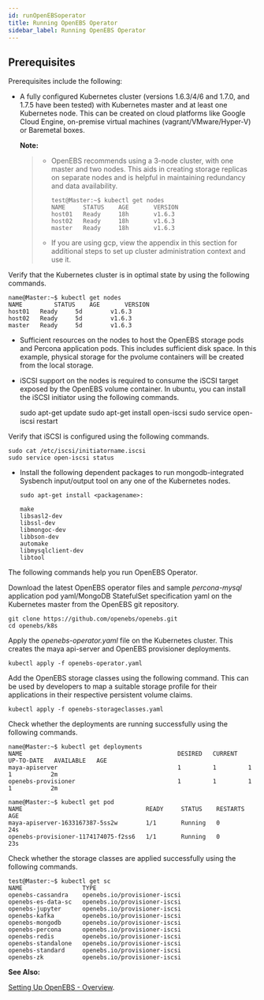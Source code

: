 ```yaml
---
id: runOpenEBSoperator
title: Running OpenEBS Operator
sidebar_label: Running OpenEBS Operator
---
```


Prerequisites
-------------

Prerequisites include the following:

-   A fully configured Kubernetes cluster (versions 1.6.3/4/6 and 1.7.0, and 1.7.5 have been tested) with Kubernetes master and at least one Kubernetes node. This can be created on cloud platforms like Google Cloud Engine, on-premise virtual machines (vagrant/VMware/Hyper-V) or Baremetal boxes.

    **Note:**

    > - OpenEBS recommends using a 3-node cluster, with one master and two nodes. This aids in creating storage replicas on separate nodes and is helpful in maintaining redundancy and data
    >   availability. 
    >
    >       test@Master:~$ kubectl get nodes
    >       NAME     STATUS    AGE       VERSION
    >       host01   Ready     18h       v1.6.3
    >       host02   Ready     18h       v1.6.3
    >       master   Ready     18h       v1.6.3
    >
    > -   If you are using gcp, view the appendix in this section for additional steps to set up cluster administration context and use it.

Verify that the Kubernetes cluster is in optimal state by using the following commands. 

    name@Master:~$ kubectl get nodes
    NAME         STATUS    AGE       VERSION
    host01   Ready     5d        v1.6.3
    host02   Ready     5d        v1.6.3
    master   Ready     5d        v1.6.3

-   Sufficient resources on the nodes to host the OpenEBS storage pods and Percona application pods. This includes sufficient disk space. In this example, physical storage for the pvolume containers will be created from the local storage.
-   iSCSI support on the nodes is required to consume the iSCSI target exposed by the OpenEBS volume container. In ubuntu, you can install the iSCSI initiator using the following commands.

    sudo apt-get update
    sudo apt-get install open-iscsi
    sudo service open-iscsi restart

Verify that iSCSI is configured using the following commands.

    sudo cat /etc/iscsi/initiatorname.iscsi
    sudo service open-iscsi status  

-   Install the following dependent packages to run mongodb-integrated Sysbench input/output tool on any one of the Kubernetes nodes. 

        sudo apt-get install <packagename>:

        make
        libsasl2-dev
        libssl-dev
        libmongoc-dev
        libbson-dev
        automake
        libmysqlclient-dev
        libtool

The following commands help you run OpenEBS Operator.

Download the latest OpenEBS operator files and sample *percona-mysql* application pod yaml/MongoDB StatefulSet specification yaml on the Kubernetes master from the OpenEBS git repository.

    git clone https://github.com/openebs/openebs.git
    cd openebs/k8s

Apply the *openebs-operator.yaml* file on the Kubernetes cluster. This creates the maya api-server and OpenEBS provisioner deployments.

    kubectl apply -f openebs-operator.yaml

Add the OpenEBS storage classes using the following command. This can be used by developers to map a suitable storage profile for their applications in their respective persistent volume claims.

    kubectl apply -f openebs-storageclasses.yaml

Check whether the deployments are running successfully using the following commands.

    name@Master:~$ kubectl get deployments
    NAME                                            DESIRED   CURRENT   UP-TO-DATE   AVAILABLE   AGE
    maya-apiserver                                  1         1         1            1           2m
    openebs-provisioner                             1         1         1            1           2m
    
    name@Master:~$ kubectl get pod
    NAME                                   READY     STATUS    RESTARTS   AGE
    maya-apiserver-1633167387-5ss2w        1/1       Running   0          24s
    openebs-provisioner-1174174075-f2ss6   1/1       Running   0          23s

Check whether the storage classes are applied successfully using the following commands.

    test@Master:~$ kubectl get sc
    NAME                 TYPE
    openebs-cassandra    openebs.io/provisioner-iscsi
    openebs-es-data-sc   openebs.io/provisioner-iscsi
    openebs-jupyter      openebs.io/provisioner-iscsi
    openebs-kafka        openebs.io/provisioner-iscsi
    openebs-mongodb      openebs.io/provisioner-iscsi
    openebs-percona      openebs.io/provisioner-iscsi
    openebs-redis        openebs.io/provisioner-iscsi
    openebs-standalone   openebs.io/provisioner-iscsi
    openebs-standard     openebs.io/provisioner-iscsi
    openebs-zk           openebs.io/provisioner-iscsi

**See Also:**

[Setting Up OpenEBS - Overview](/docs/install_overview.html).



<!-- Hotjar Tracking Code for https://docs.openebs.io -->
<script>
   (function(h,o,t,j,a,r){
       h.hj=h.hj||function(){(h.hj.q=h.hj.q||[]).push(arguments)};
       h._hjSettings={hjid:785693,hjsv:6};
       a=o.getElementsByTagName('head')[0];
       r=o.createElement('script');r.async=1;
       r.src=t+h._hjSettings.hjid+j+h._hjSettings.hjsv;
       a.appendChild(r);
   })(window,document,'https://static.hotjar.com/c/hotjar-','.js?sv=');
</script>
